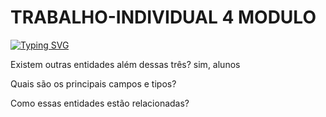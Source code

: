 # TRABALHO-INDIVIDUAL 4 MODULO

[![Typing SVG](https://readme-typing-svg.herokuapp.com/?color=ffd700&size=40&center=true&vCenter=true&width=1000&lines=+PROJETO+INDIVIDUAL+4+-ADRIANO+RODRIGUES)](https://git.io/typing-svg)


Existem outras entidades além dessas três?
sim, alunos


Quais são os principais campos e tipos?



Como essas entidades estão relacionadas?
